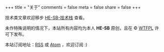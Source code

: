 +++
title = "关于"
comments = false
meta = false
share = false
+++

技术类文章欢迎移步 [HE-SB-技术栈](https://tech.he-sb.top/) 查看。

未作特殊说明的情况下，本站所有内容均为本人 **HE-SB** 原创，且在 &copy; [WTFPL](/license.txt) 许可下发布。

本站订阅地址：[RSS](/rss.xml) 或 [Atom](/atom.xml) ，欢迎订阅 :)
